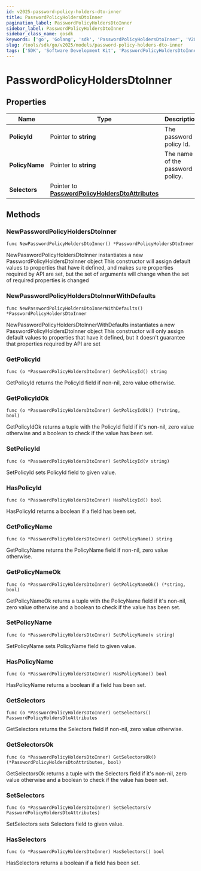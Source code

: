 ```yaml
---
id: v2025-password-policy-holders-dto-inner
title: PasswordPolicyHoldersDtoInner
pagination_label: PasswordPolicyHoldersDtoInner
sidebar_label: PasswordPolicyHoldersDtoInner
sidebar_class_name: gosdk
keywords: ['go', 'Golang', 'sdk', 'PasswordPolicyHoldersDtoInner', 'V2025PasswordPolicyHoldersDtoInner'] 
slug: /tools/sdk/go/v2025/models/password-policy-holders-dto-inner
tags: ['SDK', 'Software Development Kit', 'PasswordPolicyHoldersDtoInner', 'V2025PasswordPolicyHoldersDtoInner']
---
```


# PasswordPolicyHoldersDtoInner

## Properties

Name | Type | Description | Notes
------------ | ------------- | ------------- | -------------
**PolicyId** | Pointer to **string** | The password policy Id. | [optional] 
**PolicyName** | Pointer to **string** | The name of the password policy. | [optional] 
**Selectors** | Pointer to [**PasswordPolicyHoldersDtoAttributes**](password-policy-holders-dto-attributes) |  | [optional] 

## Methods

### NewPasswordPolicyHoldersDtoInner

`func NewPasswordPolicyHoldersDtoInner() *PasswordPolicyHoldersDtoInner`

NewPasswordPolicyHoldersDtoInner instantiates a new PasswordPolicyHoldersDtoInner object
This constructor will assign default values to properties that have it defined,
and makes sure properties required by API are set, but the set of arguments
will change when the set of required properties is changed

### NewPasswordPolicyHoldersDtoInnerWithDefaults

`func NewPasswordPolicyHoldersDtoInnerWithDefaults() *PasswordPolicyHoldersDtoInner`

NewPasswordPolicyHoldersDtoInnerWithDefaults instantiates a new PasswordPolicyHoldersDtoInner object
This constructor will only assign default values to properties that have it defined,
but it doesn't guarantee that properties required by API are set

### GetPolicyId

`func (o *PasswordPolicyHoldersDtoInner) GetPolicyId() string`

GetPolicyId returns the PolicyId field if non-nil, zero value otherwise.

### GetPolicyIdOk

`func (o *PasswordPolicyHoldersDtoInner) GetPolicyIdOk() (*string, bool)`

GetPolicyIdOk returns a tuple with the PolicyId field if it's non-nil, zero value otherwise
and a boolean to check if the value has been set.

### SetPolicyId

`func (o *PasswordPolicyHoldersDtoInner) SetPolicyId(v string)`

SetPolicyId sets PolicyId field to given value.

### HasPolicyId

`func (o *PasswordPolicyHoldersDtoInner) HasPolicyId() bool`

HasPolicyId returns a boolean if a field has been set.

### GetPolicyName

`func (o *PasswordPolicyHoldersDtoInner) GetPolicyName() string`

GetPolicyName returns the PolicyName field if non-nil, zero value otherwise.

### GetPolicyNameOk

`func (o *PasswordPolicyHoldersDtoInner) GetPolicyNameOk() (*string, bool)`

GetPolicyNameOk returns a tuple with the PolicyName field if it's non-nil, zero value otherwise
and a boolean to check if the value has been set.

### SetPolicyName

`func (o *PasswordPolicyHoldersDtoInner) SetPolicyName(v string)`

SetPolicyName sets PolicyName field to given value.

### HasPolicyName

`func (o *PasswordPolicyHoldersDtoInner) HasPolicyName() bool`

HasPolicyName returns a boolean if a field has been set.

### GetSelectors

`func (o *PasswordPolicyHoldersDtoInner) GetSelectors() PasswordPolicyHoldersDtoAttributes`

GetSelectors returns the Selectors field if non-nil, zero value otherwise.

### GetSelectorsOk

`func (o *PasswordPolicyHoldersDtoInner) GetSelectorsOk() (*PasswordPolicyHoldersDtoAttributes, bool)`

GetSelectorsOk returns a tuple with the Selectors field if it's non-nil, zero value otherwise
and a boolean to check if the value has been set.

### SetSelectors

`func (o *PasswordPolicyHoldersDtoInner) SetSelectors(v PasswordPolicyHoldersDtoAttributes)`

SetSelectors sets Selectors field to given value.

### HasSelectors

`func (o *PasswordPolicyHoldersDtoInner) HasSelectors() bool`

HasSelectors returns a boolean if a field has been set.


